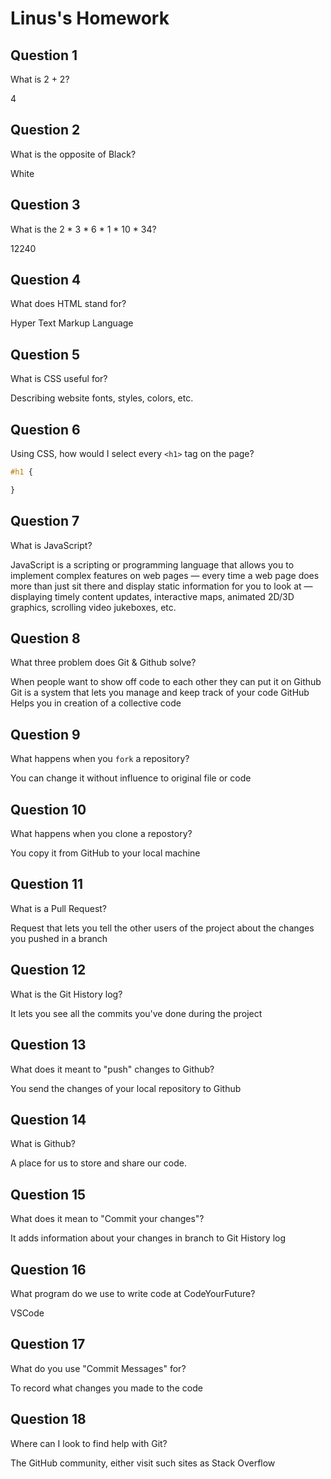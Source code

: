 # Linus's Homework

## Question 1

What is 2 + 2?

4

## Question 2

What is the opposite of Black?

White

## Question 3

What is the  2 * 3 * 6 * 1 * 10 * 34?

12240

## Question 4 

What does HTML stand for?

Hyper Text Markup Language

## Question 5

What is CSS useful for?

Describing website fonts, styles, colors, etc.
## Question 6

Using CSS, how would I select every `<h1>` tag on the page?

```css
#h1 {

}
```

## Question 7

What is JavaScript?

JavaScript is a scripting or programming language that allows you to implement complex features on web pages — every time a web page does more than just sit there and display static information for you to look at — displaying timely content updates, interactive maps, animated 2D/3D graphics, scrolling video jukeboxes, etc.

## Question 8

What three problem does Git & Github solve?

When people want to show off code to each other they can put it on Github Git is a system that lets you manage and keep track of your code GitHub Helps you in creation of a collective code
## Question 9

What happens when you `fork` a repository?

You can change it without influence to original file or code

## Question 10 

What happens when you clone a repostory?

You copy it from GitHub to your local machine
## Question 11

What is a Pull Request?

Request that lets you tell the other users of the project about the changes you pushed in a branch

## Question 12

What is the Git History log?

It lets you see all the commits you've done during the project

## Question 13

What does it meant to "push" changes to Github?

You send the changes of your local repository to Github

## Question 14

What is Github?

A place for us to store and share our code.

## Question 15

What does it mean to "Commit your changes"?

It adds information about your changes in branch to Git History log

## Question 16

What program do we use to write code at CodeYourFuture?

VSCode

## Question 17

What do you use "Commit Messages" for?

To record what changes you made to the code

## Question 18

Where can I look to find help with Git?

The GitHub community, either visit such sites as Stack Overflow
